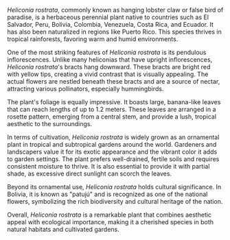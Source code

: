 _Heliconia rostrata_, commonly known as hanging lobster claw or false bird of paradise, is a herbaceous perennial plant native to countries such as El Salvador, Peru, Bolivia, Colombia, Venezuela, Costa Rica, and Ecuador. It has also been naturalized in regions like Puerto Rico. This species thrives in tropical rainforests, favoring warm and humid environments.

One of the most striking features of _Heliconia rostrata_ is its pendulous inflorescences. Unlike many heliconias that have upright inflorescences, _Heliconia rostrata_'s bracts hang downward. These bracts are bright red with yellow tips, creating a vivid contrast that is visually appealing. The actual flowers are nestled beneath these bracts and are a source of nectar, attracting various pollinators, especially hummingbirds.

The plant's foliage is equally impressive. It boasts large, banana-like leaves that can reach lengths of up to 1.2 meters. These leaves are arranged in a rosette pattern, emerging from a central stem, and provide a lush, tropical aesthetic to the surroundings.

In terms of cultivation, _Heliconia rostrata_ is widely grown as an ornamental plant in tropical and subtropical gardens around the world. Gardeners and landscapers value it for its exotic appearance and the vibrant color it adds to garden settings. The plant prefers well-drained, fertile soils and requires consistent moisture to thrive. It is also essential to provide it with partial shade, as excessive direct sunlight can scorch the leaves.

Beyond its ornamental use, _Heliconia rostrata_ holds cultural significance. In Bolivia, it is known as "patujú" and is recognized as one of the national flowers, symbolizing the rich biodiversity and cultural heritage of the nation.

Overall, _Heliconia rostrata_ is a remarkable plant that combines aesthetic appeal with ecological importance, making it a cherished species in both natural habitats and cultivated gardens.

